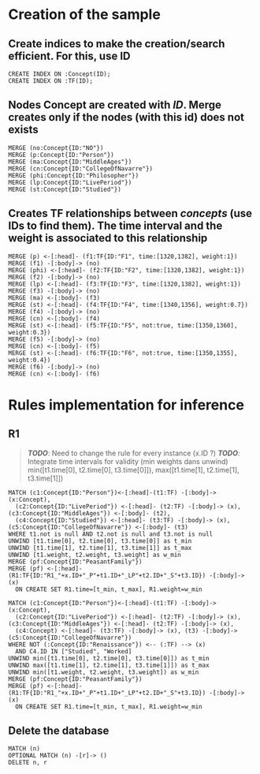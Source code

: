 # Creation of the sample
## Create indices to make the creation/search efficient. For this, use ID
```
CREATE INDEX ON :Concept(ID);
CREATE INDEX ON :TF(ID);
```

## Nodes **Concept** are created with *ID*. Merge creates only if the nodes (with this id) does not exists
```
MERGE (no:Concept{ID:"NO"})
MERGE (p:Concept{ID:"Person"})
MERGE (ma:Concept{ID:"MiddleAges"})
MERGE (cn:Concept{ID:"CollegeOfNavarre"})
MERGE (phi:Concept{ID:"Philosopher"})
MERGE (lp:Concept{ID:"LivePeriod"})
MERGE (st:Concept{ID:"Studied"})
```

## Creates **TF** relationships between *concepts* (use IDs to find them). The time interval and the weight is associated to this relationship
```
MERGE (p) <-[:head]- (f1:TF{ID:"F1", time:[1320,1382], weight:1})
MERGE (f1) -[:body]-> (no)
MERGE (phi) <-[:head]- (f2:TF{ID:"F2", time:[1320,1382], weight:1})
MERGE (f2) -[:body]-> (no)
MERGE (lp) <-[:head]- (f3:TF{ID:"F3", time:[1320,1382], weight:1})
MERGE (f3) -[:body]-> (no)
MERGE (ma) <-[:body]- (f3)
MERGE (st) <-[:head]- (f4:TF{ID:"F4", time:[1340,1356], weight:0.7})
MERGE (f4) -[:body]-> (no)
MERGE (cn) <-[:body]- (f4)
MERGE (st) <-[:head]- (f5:TF{ID:"F5", not:true, time:[1350,1360], weight:0.3})
MERGE (f5) -[:body]-> (no)
MERGE (cn) <-[:body]- (f5)
MERGE (st) <-[:head]- (f6:TF{ID:"F6", not:true, time:[1350,1355], weight:0.4})
MERGE (f6) -[:body]-> (no)
MERGE (cn) <-[:body]- (f6)
```

# **Rules** implementation for inference

## R1

> ***TODO***: Need to change the rule for every instance (x.ID ?)
> ***TODO***: Integrate time intervals for validity (min weights dans unwind)
> min([t1.time[0], t2.time[0], t3.time[0]]), max([t1.time[1], t2.time[1], t3.time[1]])
```
MATCH (c1:Concept{ID:"Person"})<-[:head]-(t1:TF) -[:body]-> (x:Concept),
  (c2:Concept{ID:"LivePeriod"}) <-[:head]- (t2:TF) -[:body]-> (x), (c3:Concept{ID:"MiddleAges"}) <-[:body]- (t2),
  (c4:Concept{ID:"Studied"}) <-[:head]- (t3:TF) -[:body]-> (x), (c5:Concept{ID:"CollegeOfNavarre"}) <-[:body]- (t3)
WHERE t1.not is null AND t2.not is null and t3.not is null
UNWIND [t1.time[0], t2.time[0], t3.time[0]] as t_min
UNWIND [t1.time[1], t2.time[1], t3.time[1]] as t_max
UNWIND [t1.weight, t2.weight, t3.weight] as w_min
MERGE (pf:Concept{ID:"PeasantFamily"})
MERGE (pf) <-[:head]- (R1:TF{ID:"R1_"+x.ID+"_P"+t1.ID+"_LP"+t2.ID+"_S"+t3.ID}) -[:body]-> (x)
  ON CREATE SET R1.time=[t_min, t_max], R1.weight=w_min
```

```
MATCH (c1:Concept{ID:"Person"})<-[:head]-(t1:TF) -[:body]-> (x:Concept),
  (c2:Concept{ID:"LivePeriod"}) <-[:head]- (t2:TF) -[:body]-> (x), (c3:Concept{ID:"MiddleAges"}) <-[:head]- (t2:TF) -[:body]-> (x),
  (c4:Concept) <-[:head]- (t3:TF) -[:body]-> (x), (t3) -[:body]-> (c5:Concept{ID:"CollegeOfNavarre"})
WHERE NOT (:Concept{ID:"Renaissance"}) <-- (:TF) --> (x)
  AND C4.ID IN ["Studied", "Worked]
UNWIND min([t1.time[0], t2.time[0], t3.time[0]]) as t_min
UNWIND max([t1.time[1], t2.time[1], t3.time[1]]) as t_max
UNWIND min([t1.weight, t2.weight, t3.weight]) as w_min
MERGE (pf:Concept{ID:"PeasantFamily"})
MERGE (pf) <-[:head]- (R1:TF{ID:"R1_"+x.ID+"_P"+t1.ID+"_LP"+t2.ID+"_S"+t3.ID}) -[:body]-> (x)
  ON CREATE SET R1.time=[t_min, t_max], R1.weight=w_min
```




## Delete the database
```
MATCH (n)
OPTIONAL MATCH (n) -[r]-> ()
DELETE n, r
```
